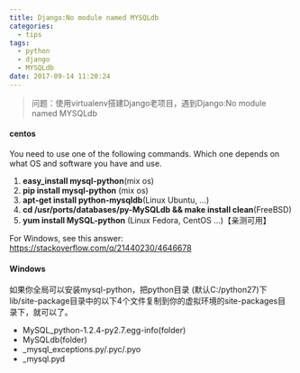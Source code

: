 ```yaml
---
title: Django:No module named MYSQLdb
categories:
  - tips
tags:
  - python
  - django
  - MYSQLdb
date: 2017-09-14 11:20:24
---
```

> 问题：使用virtualenv搭建Django老项目，遇到Django:No module named MYSQLdb

#### centos   
You need to use one of the following commands. Which one depends on what OS and software you have and use.

 1. **easy_install mysql-python**(mix os)
 2. **pip install mysql-python** (mix os)
 3. **apt-get install python-mysqldb**(Linux Ubuntu, ...)
 4. **cd /usr/ports/databases/py-MySQLdb && make install clean**(FreeBSD)
 5. **yum install MySQL-python** (Linux Fedora, CentOS ...)【亲测可用】

For Windows, see this answer: https://stackoverflow.com/q/21440230/4646678

#### Windows

如果你全局可以安装mysql-python，把python目录 (默认C:/python27)下lib/site-package目录中的以下4个文件复制到你的虚拟环境的site-packages目录下，就可以了。

- MySQL_python-1.2.4-py2.7.egg-info(folder)
- MySQLdb(folder)
- _mysql_exceptions.py/.pyc/.pyo
- _mysql.pyd  

